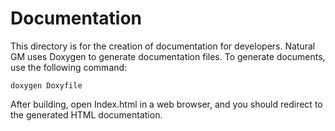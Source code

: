 Documentation
=============
This directory is for the creation of documentation for developers. Natural GM
uses Doxygen to generate documentation files. To generate documents, use the
following command:

    doxygen Doxyfile

After building, open Index.html in a web browser, and you should redirect to the
generated HTML documentation.
